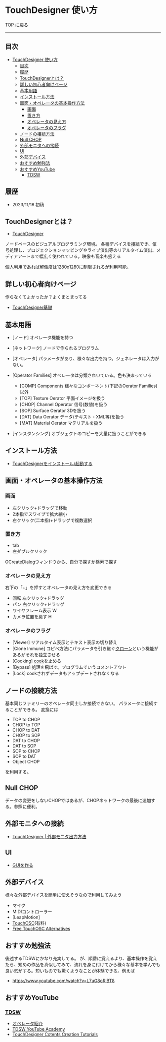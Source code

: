 # TouchDesigner 使い方

[TOP に戻る](../../index.md)

---

## 目次
- [TouchDesigner 使い方](#touchdesigner-使い方)
  - [目次](#目次)
  - [履歴](#履歴)
  - [TouchDesignerとは？](#touchdesignerとは)
  - [詳しい初心者向けページ](#詳しい初心者向けページ)
  - [基本用語](#基本用語)
  - [インストール方法](#インストール方法)
  - [画面・オペレータの基本操作方法](#画面オペレータの基本操作方法)
    - [画面](#画面)
    - [置き方](#置き方)
    - [オペレータの見え方](#オペレータの見え方)
    - [オペレータのフラグ](#オペレータのフラグ)
  - [ノードの接続方法](#ノードの接続方法)
  - [Null CHOP](#null-chop)
  - [外部モニタへの接続](#外部モニタへの接続)
  - [UI](#ui)
  - [外部デバイス](#外部デバイス)
  - [おすすめ勉強法](#おすすめ勉強法)
  - [おすすめYouTube](#おすすめyoutube)
    - [TDSW](#tdsw)

## 履歴
- 2023/11/18 初稿

## TouchDesignerとは？
- [TouchDesigner](https://derivative.ca/showcase)

ノードベースのビジュアルプログラミング環境。
各種デバイスを接続でき、信号処理し、プロジェクションマッピングやライブ演出等のリアルタイム演出、メディアアートまで幅広く使われている。映像も音楽も扱える

個人利用であれば解像度は1280x1280に制限されるが利用可能。

## 詳しい初心者向けページ
作らなくてよかったか？よくまとまってる
- [TouchDesigner基礎](https://lecture.nakayasu.com/touchdesigner)


## 基本用語
- [ノード] オペレータ機能を持つ
- [ネットワーク] ノードで作られるプログラム
- [オペレータ] パラメータがあり、様々な出力を持つ。ジェネレータは入力がない。
- [Operator Families] オペレータは分類されいている。色も決まっている
  - [COMP] Components 様々なコンポーネント(下記のOerator Families)以外
  - [TOP] Texture Oerator 平面イメージを扱う
  - [CHOP] Channel Operator 信号(数値)を扱う
  - [SOP] Surface Oerator 3Dを扱う
  - [DAT] Data Oerator データ(テキスト・XML等)を扱う
  - [MAT] Material Oerator マテリアルを扱う

- [インスタンシング] オブジェクトのコピーを大量に扱うことができる

## インストール方法
- [TouchDesignerをインストール/起動する](https://note.com/toyoshimorioka/n/n9d38ec8d803d)

## 画面・オペレータの基本操作方法
### 画面
- 左クリック+ドラッグで移動
- 2本指でスワイプで拡大縮小
- 右クリック(二本指)+ドラッグで複数選択

### 置き方
- tab
- 左ダブルクリック

OCreateDialogウィンドウから、自分で探すか検索で探す

### オペレータの見え方
右下の「+」を押すとオペレータの見え方を変更できる
- 回転 左クリック+ドラッグ
- パン 右クリック+ドラッグ
- ワイヤフレーム表示 W
- カメラ位置を戻す H

### オペレータのフラグ
- [Viewer] リアルタイム表示とテキスト表示の切り替え
- [Clone Immune] コピペ方法にパラメータを引き継ぐ[クローン](https://qiita.com/kodai100/items/05b360a89a91516f21e6)という機能があるがそれを独立させる
- [Cooking] [cook](https://qiita.com/kodai100/items/be672ea8978e443867b0)を止める
- [Bypass] 処理を飛ばす。プログラムでいうコメントアウト
- [Lock] cookされずデータもアップデートされなくなる


## ノードの接続方法
基本同じファミリーのオペレータ同士しか接続できない。
パラメータに接続することができる。
変換には
- TOP to CHOP
- CHOP to TOP
- CHOP to DAT
- CHOP to SOP
- DAT to CHOP
- DAT to SOP
- SOP to CHOP
- SOP to DAT
- Object CHOP

を利用する。

## Null CHOP
データの変更をしないCHOPではあるが、CHOPネットワークの最後に追加する。参照に便利。

## 外部モニタへの接続
- [TouchDesigner | 外部モニタ出力方法](https://note.com/katsuyatsukui/n/ned50f13b6ec7)

## UI
- [GUIを作る](https://note.com/toyoshimorioka/n/nd43466a617da)

## 外部デバイス
様々な外部デバイスを簡単に使えそうなので利用してみよう
- マイク
- MIDIコントローラー
- [LeapMotion]
- [TouchOSC](https://hexler.net/touchosc)(有料)
- [Free TouchOSC Alternatives](https://alternativeto.net/software/touchosc/?license=free)

## おすすめ勉強法
後述するTDSWにかなり充実してる。
が、順番に覚えるより、基本操作を覚えたら、短めの作品を真似してみて、流れを身に付けてから様々な基本を学んでも良い気がする。短いものでも驚くようなことが体験できる。例えば

- https://www.youtube.com/watch?v=L7uG8oRlBT8

## おすすめYouTube
### [TDSW](https://www.youtube.com/channel/UCKwb_ZPHs-DEzK9TdVl3_Ew)

- [オペレータ紹介](https://www.youtube.com/watch?v=u0fTf-LT9pg&list=PLH6Y6o7cLK9iJvL0sHLbch6ct_Kdg1aju)
- [TDSW YouTube Academy](https://www.youtube.com/watch?v=1gxN1-dUfyw&list=PLH6Y6o7cLK9hj0KpPr-5iWVUZcrioBMY8)
- [TouchDesigner Cotents Creation Tutorials
](https://www.youtube.com/watch?v=e1a9ME3VZ-M&list=PLH6Y6o7cLK9hKBP7q3pgrvBuVCJRn71wi)